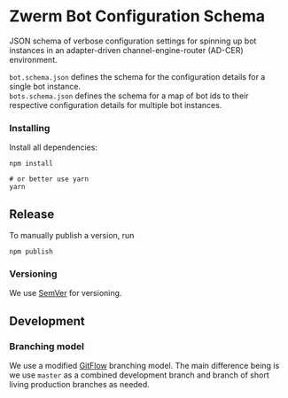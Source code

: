 # Zwerm Bot Configuration Schema

JSON schema of verbose configuration settings for spinning up bot instances in an adapter-driven channel-engine-router (AD-CER) environment.

`bot.schema.json` defines the schema for the configuration details for a single bot instance.  
`bots.schema.json` defines the schema for a map of bot ids to their respective configuration details for multiple bot instances.

### Installing

Install all dependencies:

```
npm install

# or better use yarn
yarn

```

## Release

To manually publish a version, run

```
npm publish
```

### Versioning

We use [SemVer](http://semver.org/) for versioning.

## Development

### Branching model

We use a modified [GitFlow](https://datasift.github.io/gitflow/IntroducingGitFlow.html) branching model. The main difference being is we use `master` as a combined development branch and branch of short living production branches as needed.
